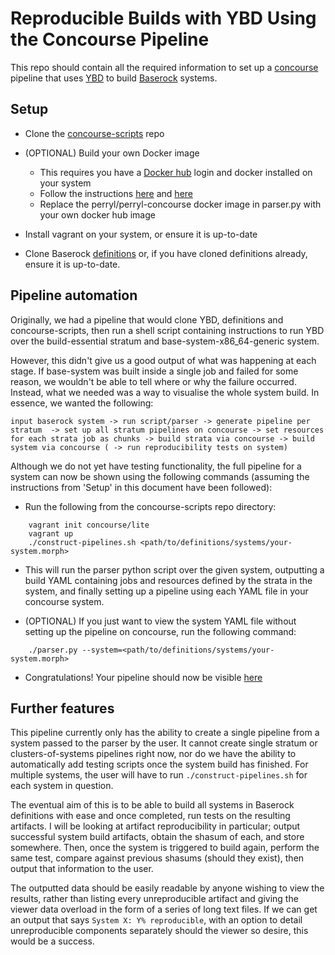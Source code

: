 # Reproducible Builds with YBD Using the Concourse Pipeline

This repo should contain all the required information to set up a
[concourse](http://concourse.ci/) pipeline that uses
[YBD](https://github.com/devcurmudgeon/ybd.git) to build
[Baserock](http://wiki.baserock.org/) systems.

## Setup

- Clone the
[concourse-scripts](https://github.com/perryl/concourse-scripts.git) repo

- (OPTIONAL) Build your own Docker image
  - This requires you have a [Docker hub](http://hub.docker.com/) login and
docker installed on your system
  - Follow the instructions [here](http://doc.docker.com/linux/step_four) and
[here](http://doc.docker.com/linux/step_six)
  - Replace the perryl/perryl-concourse docker image in parser.py with your own
    docker hub image

- Install vagrant on your system, or ensure it is up-to-date

- Clone Baserock [definitions](
http://git.baserock.org/cgi-bin/cgit.cgi/baserock/baserock/definitions.git/)
or, if you have cloned definitions already, ensure it is up-to-date.

## Pipeline automation

Originally, we had a pipeline that would clone YBD, definitions and
concourse-scripts, then run a shell script containing instructions to run
YBD over the build-essential stratum and base-system-x86_64-generic system.

However, this didn't give us a good output of what was happening at each stage.
If base-system was built inside a single job and failed for some reason, we
wouldn't be able to tell where or why the failure occurred. Instead, what we
needed was a way to visualise the whole system build. In essence, we wanted the
following:

`input baserock system -> run script/parser -> generate pipeline per stratum 
 -> set up all stratum pipelines on concourse -> set resources for each strata
job as chunks -> build strata via concourse -> build system via concourse ( ->
 run reproducibility tests on system)`

Although we do not yet have testing functionality, the full pipeline for a
system can now be shown using the following commands (assuming the instructions
from 'Setup' in this document have been followed):

- Run the following from the concourse-scripts repo directory:
```
    vagrant init concourse/lite
    vagrant up
    ./construct-pipelines.sh <path/to/definitions/systems/your-system.morph>
```
  - This will run the parser python script over the given system, outputting a
    build YAML containing jobs and resources defined by the strata in the
    system, and finally setting up a pipeline using each YAML file in your concourse system.

- (OPTIONAL) If you just want to view the system YAML file without setting up
the pipeline on concourse, run the following command:
```
    ./parser.py --system=<path/to/definitions/systems/your-system.morph>
```

- Congratulations! Your pipeline should now be visible [here](
http://192.168.100.4:8080)

## Further features

This pipeline currently only has the ability to create a single pipeline from a
system passed to the parser by the user. It cannot create single stratum or
clusters-of-systems pipelines right now, nor do we have the ability to
automatically add testing scripts once the system build has finished. For
multiple systems, the user will have to run `./construct-pipelines.sh` for each
system in question.

The eventual aim of this is to be able to build all systems in Baserock
definitions with ease and once completed, run tests on the resulting artifacts.
I will be looking at artifact reproducibility in particular; output successful
system build artifacts, obtain the shasum of each, and store somewhere. Then,
once the system is triggered to build again, perform the same test, compare
against previous shasums (should they exist), then output that information to
the user.

The outputted data should be easily readable by anyone wishing to view the
results, rather than listing every unreproducible artifact and giving the
viewer data overload in the form of a series of long text files. If we can get
an output that says `System X: Y% reproducible`, with an option to detail
unreproducible components separately should the viewer so desire, this would
be a success.
